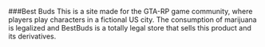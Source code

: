 ###Best Buds
This is a site made for the GTA-RP game community, where players play characters in a fictional US city. The consumption of marijuana is legalized and BestBuds is a totally legal store that sells this product and its derivatives.

